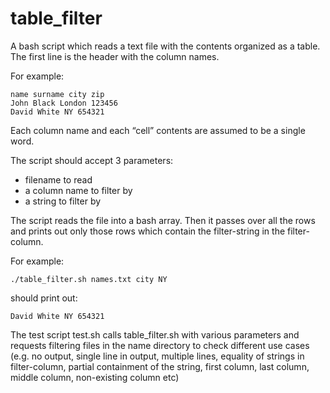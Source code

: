 # table_filter

A bash script which reads a text file with the contents organized as a table.
The first line is the header with the column names.

For example:
```
name surname city zip
John Black London 123456
David White NY 654321
```

Each column name and each “cell” contents are assumed to be a single word.

The script should accept 3 parameters:
* filename to read
* a column name to filter by
* a string to filter by

The script reads the file into a bash array.
Then it passes over all the rows and prints out only those rows
which contain the filter-string in the filter-column.

For example:
```
./table_filter.sh names.txt city NY
```
should print out:
```
David White NY 654321
```

The test script test.sh calls table_filter.sh with various parameters and
requests filtering files in the name directory to check different use cases
(e.g. no output, single line in output, multiple lines, equality of strings in filter-column,
partial containment of the string, first column, last column, middle column,
non-existing column etc)
